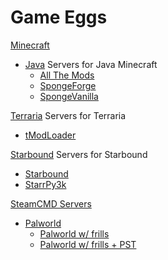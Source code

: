 # Game Eggs

[Minecraft](/game_eggs/minecraft)

* [Java](/game_eggs/minecraft/java) Servers for Java Minecraft
  * [All The Mods](/game_eggs/minecraft/java/allthemods)
  * [SpongeForge](/game_eggs/minecraft/java/spongeforge)
  * [SpongeVanilla](/game_eggs/minecraft/java/spongevanilla)

[Terraria](/game_eggs/terraria) Servers for Terraria

* [tModLoader](game_eggs/terraria/tmodloader)

[Starbound](/game_eggs/starbound) Servers for Starbound

* [Starbound](game_eggs/starbound/game)
* [StarrPy3k](game_eggs/starbound/starrpy)

[SteamCMD Servers](/game_eggs/steamcmd_servers)

* [Palworld](/game_eggs/steamcmd_servers/palworld)
  * [Palworld w/ frills](/game_eggs/steamcmd_servers/palworld/w-frills)
  * [Palworld w/ frills + PST](/game_eggs/steamcmd_servers/palworld/w-frills+pst)
